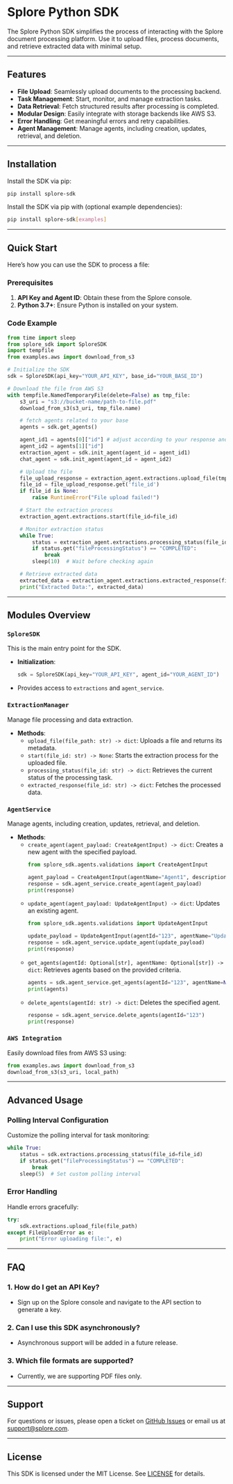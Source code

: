 # Splore Python SDK

The Splore Python SDK simplifies the process of interacting with the Splore document processing platform. Use it to upload files, process documents, and retrieve extracted data with minimal setup.

---

## Features

- **File Upload**: Seamlessly upload documents to the processing backend.
- **Task Management**: Start, monitor, and manage extraction tasks.
- **Data Retrieval**: Fetch structured results after processing is completed.
- **Modular Design**: Easily integrate with storage backends like AWS S3.
- **Error Handling**: Get meaningful errors and retry capabilities.
- **Agent Management**: Manage agents, including creation, updates, retrieval, and deletion.

---

## Installation

Install the SDK via pip:

```bash
pip install splore-sdk
```

Install the SDK via pip with (optional example dependencies):

```bash
pip install splore-sdk[examples]
```

---

## Quick Start

Here’s how you can use the SDK to process a file:

### Prerequisites
1. **API Key and Agent ID**: Obtain these from the Splore console.
2. **Python 3.7+**: Ensure Python is installed on your system.

### Code Example

```python
from time import sleep
from splore_sdk import SploreSDK
import tempfile
from examples.aws import download_from_s3

# Initialize the SDK
sdk = SploreSDK(api_key="YOUR_API_KEY", base_id="YOUR_BASE_ID")

# Download the file from AWS S3
with tempfile.NamedTemporaryFile(delete=False) as tmp_file:
    s3_uri = "s3://bucket-name/path-to-file.pdf"
    download_from_s3(s3_uri, tmp_file.name)

    # fetch agents related to your base
    agents = sdk.get_agents()

    agent_id1 = agents[0]["id"] # adjust according to your response and agent you want to select
    agent_id2 = agents[1]["id"]
    extraction_agent = sdk.init_agent(agent_id = agent_id1)
    chat_agent = sdk.init_agent(agent_id = agent_id2)

    # Upload the file
    file_upload_response = extraction_agent.extractions.upload_file(tmp_file.name)
    file_id = file_upload_response.get('file_id')
    if file_id is None:
        raise RuntimeError("File upload failed!")

    # Start the extraction process
    extraction_agent.extractions.start(file_id=file_id)

    # Monitor extraction status
    while True:
        status = extraction_agent.extractions.processing_status(file_id=file_id)
        if status.get("fileProcessingStatus") == "COMPLETED":
            break
        sleep(10)  # Wait before checking again

    # Retrieve extracted data
    extracted_data = extraction_agent.extractions.extracted_response(file_id=file_id)
    print("Extracted Data:", extracted_data)
```

---

## Modules Overview

### `SploreSDK`
This is the main entry point for the SDK.

- **Initialization**:
  ```python
  sdk = SploreSDK(api_key="YOUR_API_KEY", agent_id="YOUR_AGENT_ID")
  ```
- Provides access to `extractions` and `agent_service`.

### `ExtractionManager`
Manage file processing and data extraction.

- **Methods**:
  - `upload_file(file_path: str) -> dict`: Uploads a file and returns its metadata.
  - `start(file_id: str) -> None`: Starts the extraction process for the uploaded file.
  - `processing_status(file_id: str) -> dict`: Retrieves the current status of the processing task.
  - `extracted_response(file_id: str) -> dict`: Fetches the processed data.

### `AgentService`
Manage agents, including creation, updates, retrieval, and deletion.

- **Methods**:
  - `create_agent(agent_payload: CreateAgentInput) -> dict`: Creates a new agent with the specified payload.
    ```python
    from splore_sdk.agents.validations import CreateAgentInput

    agent_payload = CreateAgentInput(agentName="Agent1", description="Sample Agent")
    response = sdk.agent_service.create_agent(agent_payload)
    print(response)
    ```
  - `update_agent(agent_payload: UpdateAgentInput) -> dict`: Updates an existing agent.
    ```python
    from splore_sdk.agents.validations import UpdateAgentInput

    update_payload = UpdateAgentInput(agentId="123", agentName="UpdatedAgent")
    response = sdk.agent_service.update_agent(update_payload)
    print(response)
    ```
  - `get_agents(agentId: Optional[str], agentName: Optional[str]) -> dict`: Retrieves agents based on the provided criteria.
    ```python
    agents = sdk.agent_service.get_agents(agentId="123", agentName=None)
    print(agents)
    ```
  - `delete_agents(agentId: str) -> dict`: Deletes the specified agent.
    ```python
    response = sdk.agent_service.delete_agents(agentId="123")
    print(response)
    ```

### `AWS Integration`
Easily download files from AWS S3 using:
```python
from examples.aws import download_from_s3
download_from_s3(s3_uri, local_path)
```

---

## Advanced Usage

### Polling Interval Configuration
Customize the polling interval for task monitoring:
```python
while True:
    status = sdk.extractions.processing_status(file_id=file_id)
    if status.get("fileProcessingStatus") == "COMPLETED":
        break
    sleep(5)  # Set custom polling interval
```

### Error Handling
Handle errors gracefully:
```python
try:
    sdk.extractions.upload_file(file_path)
except FileUploadError as e:
    print("Error uploading file:", e)
```

---

## FAQ

### 1. How do I get an API Key?
- Sign up on the Splore console and navigate to the API section to generate a key.

### 2. Can I use this SDK asynchronously?
- Asynchronous support will be added in a future release.

### 3. Which file formats are supported?
- Currently, we are supporting PDF files only.

---

## Support

For questions or issues, please open a ticket on [GitHub Issues](https://github.com/splorehq/splore-sdk-py/issues) or email us at support@splore.com.

---

## License

This SDK is licensed under the MIT License. See [LICENSE](LICENSE) for details.